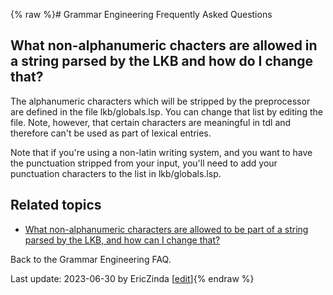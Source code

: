{% raw %}# Grammar Engineering Frequently Asked Questions

## What non-alphanumeric chacters are allowed in a string parsed by the LKB and how do I change that?

The alphanumeric characters which will be stripped by the preprocessor
are defined in the file lkb/globals.lsp. You can change that list by
editing the file. Note, however, that certain characters are meaningful
in tdl and therefore can't be used as part of lexical entries.

Note that if you're using a non-latin writing system, and you want to
have the punctuation stripped from your input, you'll need to add your
punctuation characters to the list in lkb/globals.lsp.

## Related topics

- [What non-alphanumeric characters are allowed to be part of a string
parsed by the LKB, and how can I change that?](https://delph-in.github.io/docs/matrix/GeFaqNonAlpha)

Back to the Grammar Engineering FAQ.

Last update: 2023-06-30 by EricZinda [[edit](https://github.com/delph-in/docs/wiki/GeFaqNonAlpha/_edit)]{% endraw %}